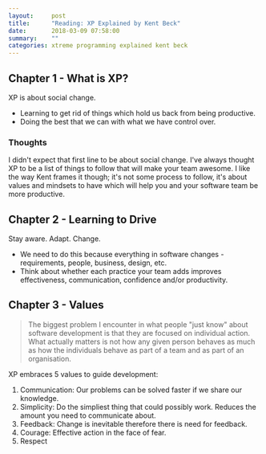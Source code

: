 ```yaml
---
layout:     post
title:      "Reading: XP Explained by Kent Beck"
date:       2018-03-09 07:58:00
summary:    "" 
categories: xtreme programming explained kent beck
---
```


## Chapter 1 - What is XP?
XP is about social change.  
* Learning to get rid of things which hold us back from being productive.
* Doing the best that we can with what we have control over.

### Thoughts
I didn't expect that first line to be about social change. I've always thought XP to be a list of things to follow that will make your team awesome. I like the way Kent frames it though; it's not some process to follow, it's about values and mindsets to have which will help you and your software team be more productive.

## Chapter 2 - Learning to Drive
Stay aware. Adapt. Change.  
* We need to do this because everything in software changes - requirements, people, business, design, etc.
* Think about whether each practice your team adds improves effectiveness, communication, confidence and/or productivity.

## Chapter 3 - Values
> The biggest problem I encounter in what people "just know" about software development is that they are focused on individual action. What actually matters is not how any given person behaves as much as how the individuals behave as part of a team and as part of an organisation.  

XP embraces 5 values to guide development:  
1. Communication: Our problems can be solved faster if we share our knowledge.
2. Simplicity: Do the simpliest thing that could possibly work. Reduces the amount you need to communicate about.
3. Feedback: Change is inevitable therefore there is need for feedback.
4. Courage: Effective action in the face of fear.
5. Respect